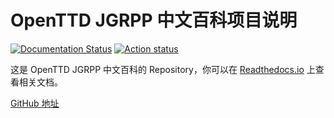 # OpenTTD JGRPP 中文百科项目说明

[![Documentation Status](https://readthedocs.org/projects/jgrzh/badge/?version=latest)](https://ottdzh.readthedocs.io/projects/jgrpp/latest/?badge=latest)
[![Action status](https://github.com/WenSimEHRP/JGRPP-wiki/actions/workflows/build_doc.yml/badge.svg)](https://github.com/wensimehrp/jgrpp-wiki/actions)

这是 OpenTTD JGRPP 中文百科的 Repository，你可以在 [Readthedocs.io](https://ottdzh.readthedocs.io/projects/jgrpp) 上查看相关文档。

[GitHub 地址](https://github.com/wensimehrp/jgrpp-wiki)
